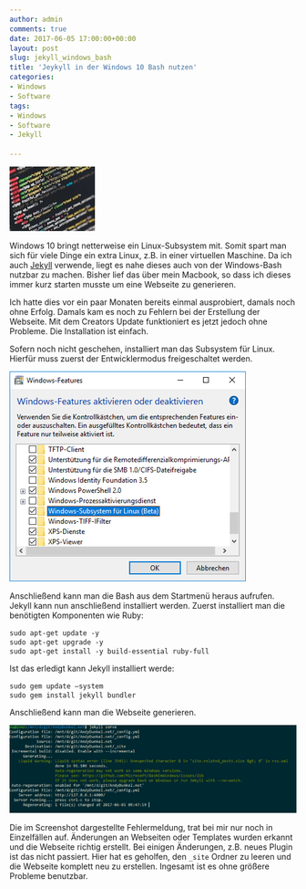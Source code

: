 ```yaml
---
author: admin
comments: true
date: 2017-06-05 17:00:00+00:00
layout: post
slug: jekyll_windows_bash
title: 'Jeykyll in der Windows 10 Bash nutzen'
categories:
- Windows
- Software
tags:
- Windows
- Software
- Jekyll

---
```

<img src="/assets/logos/logo_code.jpg" class="imagelogo">

Windows 10 bringt netterweise ein Linux-Subsystem mit. Somit spart man sich für viele Dinge ein extra Linux, z.B. in einer virtuellen Maschine. Da ich auch [Jekyll](https://jekyllrb.com/)  verwende, liegt es nahe dieses auch von der Windows-Bash nutzbar zu machen. Bisher lief das über mein Macbook, so dass ich dieses immer kurz starten musste um eine Webseite zu generieren.

Ich hatte dies vor ein paar Monaten bereits einmal ausprobiert, damals noch ohne Erfolg. Damals kam es noch zu Fehlern bei der Erstellung der Webseite. Mit dem Creators Update funktioniert es jetzt jedoch ohne Probleme. Die Installation ist einfach.

<!--more-->

Sofern noch nicht geschehen, installiert man das Subsystem für Linux. Hierfür muss zuerst der Entwicklermodus freigeschaltet werden.

![](/assets/uploads/2017/6/jekyll1.png)

Anschließend kann man die Bash aus dem Startmenü heraus aufrufen. Jekyll kann nun anschließend installiert werden. Zuerst installiert man die benötigten Komponenten wie Ruby:

	sudo apt-get update -y
	sudo apt-get upgrade -y
	sudo apt-get install -y build-essential ruby-full 
	
Ist das	erledigt kann Jekyll installiert werde:

	sudo gem update –system
	sudo gem install jekyll bundler

Anschließend kann man die Webseite generieren.

![](/assets/uploads/2017/6/jekyll2.png)

Die im Screenshot dargestellte Fehlermeldung, trat bei mir nur noch in Einzelfällen auf. Änderungen an Webseiten oder Templates wurden erkannt und die Webseite richtig erstellt. Bei einigen Änderungen, z.B. neues Plugin ist das nicht passiert. Hier hat es geholfen, den <code>_site</code> Ordner zu leeren und die Webseite komplett neu zu erstellen. Ingesamt ist es ohne größere Probleme benutzbar.
